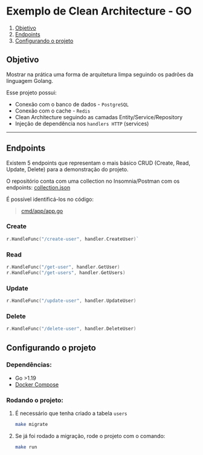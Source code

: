 # Exemplo de Clean Architecture - GO

1. [Objetivo](#objetivo)
2. [Endpoints](#endpoints)
3. [Configurando o projeto](#configurando-o-projeto)

## Objetivo

Mostrar na prática uma forma de arquitetura limpa seguindo os padrões da linguagem Golang.

Esse projeto possui:

- Conexão com o banco de dados - `PostgreSQL`
- Conexão com o cache - `Redis`
- Clean Architecture seguindo as camadas Entity/Service/Repository
- Injeção de dependência nos `handlers HTTP` (services)

---

## Endpoints

Existem 5 endpoints que representam o mais básico CRUD (Create, Read, Update, Delete) para a demonstração do projeto.

O repositório conta com uma collection no Insomnia/Postman com os endpoints: [collection.json](/docs/collection.json)

É possível identificá-los no código:

> [cmd/app/app.go](/cmd/app/app.go#L43-L47)

### Create

```go
r.HandleFunc("/create-user", handler.CreateUser)`
```

### Read

```go
r.HandleFunc("/get-user", handler.GetUser)
r.HandleFunc("/get-users", handler.GetUsers)
```

### Update

```go
r.HandleFunc("/update-user", handler.UpdateUser)
```

### Delete

```go
r.HandleFunc("/delete-user", handler.DeleteUser)
```

## Configurando o projeto

### Dependências:

- Go >1.19
- [Docker Compose](https://furydocs.io/container-platform/1.0.9/guide/#/install-colima)

### Rodando o projeto:

1. É necessário que tenha criado a tabela `users`

   ```sh
   make migrate
   ```

2. Se já foi rodado a migração, rode o projeto com o comando:
   ```sh
   make run
   ```
